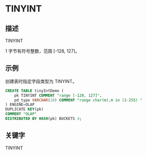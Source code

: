 # TINYINT

## 描述

TINYINT

1 字节有符号整数，范围 [-128, 127]。

## 示例

创建表时指定字段类型为 TINYINT。

```sql
CREATE TABLE tinyIntDemo (
    pk TINYINT COMMENT "range [-128, 127]",
    pd_type VARCHAR(20) COMMENT "range char(m),m in (1-255) "
) ENGINE=OLAP 
DUPLICATE KEY(pk)
COMMENT "OLAP"
DISTRIBUTED BY HASH(pk) BUCKETS 4;
```

## 关键字

TINYINT
